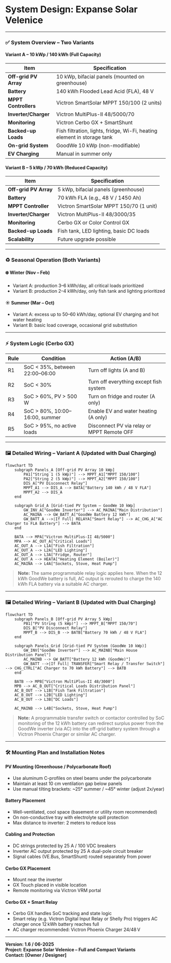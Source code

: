 
# System Design: Expanse Solar Velenice

---

### ✅ System Overview – Two Variants

#### Variant A – 10 kWp / 140 kWh (Full Capacity)

| Item                      | Specification                                |
|---------------------------|-----------------------------------------------|
| **Off-grid PV Array**     | 10 kWp, bifacial panels (mounted on greenhouse) |
| **Battery**               | 140 kWh Flooded Lead Acid (FLA), 48 V         |
| **MPPT Controllers**      | Victron SmartSolar MPPT 150/100 (2 units)     |
| **Inverter/Charger**      | Victron MultiPlus-II 48/5000/70               |
| **Monitoring**            | Victron Cerbo GX + SmartShunt                 |
| **Backed-up Loads**       | Fish filtration, lights, fridge, Wi-Fi, heating element in storage tank |
| **On-grid System**        | GoodWe 10 kWp (non-modifiable)                |
| **EV Charging**           | Manual in summer only                         |

#### Variant B – 5 kWp / 70 kWh (Reduced Capacity)

| Item                      | Specification                                 |
|---------------------------|-----------------------------------------------|
| **Off-grid PV Array**     | 5 kWp, bifacial panels (greenhouse)           |
| **Battery**               | 70 kWh FLA (e.g., 48 V / 1450 Ah)             |
| **MPPT Controller**       | Victron SmartSolar MPPT 150/70 (1 unit)       |
| **Inverter/Charger**      | Victron MultiPlus-II 48/3000/35               |
| **Monitoring**            | Cerbo GX or Color Control GX                  |
| **Backed-up Loads**       | Fish tank, LED lighting, basic DC loads       |
| **Scalability**           | Future upgrade possible                       |

---

### ♻️ Seasonal Operation (Both Variants)

#### ❄️ Winter (Nov – Feb)
- Variant A: production 3–6 kWh/day, all critical loads prioritized
- Variant B: production 2–4 kWh/day, only fish tank and lighting prioritized

#### ☀️ Summer (Mar – Oct)
- Variant A: excess up to 50–60 kWh/day, optional EV charging and hot water heating
- Variant B: basic load coverage, occasional grid substitution

---

### ⚡ System Logic (Cerbo GX)

| Rule | Condition                              | Action (A/B)                                 |
|------|----------------------------------------|----------------------------------------------|
| R1   | SoC < 35%, between 22:00–06:00         | Turn off lights (A and B)                    |
| R2   | SoC < 30%                              | Turn off everything except fish system       |
| R3   | SoC > 60%, PV > 500 W                  | Turn on fridge and router (A only)           |
| R4   | SoC > 80%, 10:00–16:00, summer         | Enable EV and water heating (A only)         |
| R5   | SoC > 95%, no active loads             | Disconnect PV via relay or MPPT Remote OFF   |

---

### 🖼 Detailed Wiring – Variant A (Updated with Dual Charging)

```mermaid
flowchart TD
    subgraph Panels_A [Off-grid PV Array 10 kWp]
        PA1["String 1 (5 kWp)"] --> MPPT_A1["MPPT 150/100"]
        PA2["String 2 (5 kWp)"] --> MPPT_A2["MPPT 150/100"]
        DIS_A["PV Disconnect Relay"]
        MPPT_A1 --> DIS_A --> BATA["Battery 140 kWh / 48 V FLA"]
        MPPT_A2 --> DIS_A
    end

    subgraph Grid_A [Grid-tied PV System – GoodWe 10 kWp]
        GW_INV_A["GoodWe Inverter"] --> AC_MAINA["Main Distribution"]
        AC_MAINA --> GW_BATT_A["GoodWe Battery 12 kWh"]
        GW_BATT_A -->|If Full| RELAYA["Smart Relay"] --> AC_CHG_A["AC Charger to FLA Battery"] --> BATA
    end

    BATA --> MPA["Victron MultiPlus-II 48/5000"]
    MPA --> AC_OUT_A["Critical Loads"]
    AC_OUT_A --> L1A["Fish Filtration"]
    AC_OUT_A --> L2A["LED Lighting"]
    AC_OUT_A --> L3A["Fridge, Router"]
    AC_OUT_A --> HEATA["Heating Element (Boiler)"]
    AC_MAINA --> L4A["Sockets, Stove, Heat Pump"]
```

> **Note:** The same programmable relay logic applies here. When the 12 kWh GoodWe battery is full, AC output is rerouted to charge the 140 kWh FLA battery via a suitable AC charger.
---

### 🖼 Detailed Wiring – Variant B (Updated with Dual Charging)

```mermaid
flowchart TD
    subgraph Panels_B [Off-grid PV Array 5 kWp]
        PB1["PV String (5 kWp)"] --> MPPT_B["MPPT 150/70"]
        DIS_B["PV Disconnect Relay"]
        MPPT_B --> DIS_B --> BATB["Battery 70 kWh / 48 V FLA"]
    end

    subgraph Panels_Grid [Grid-tied PV System (GoodWe 10 kWp)]
        GW_INV["GoodWe Inverter"] --> AC_MAINB["Main House Distribution Panel"]
        AC_MAINB --> GW_BATT["Battery 12 kWh (GoodWe)"]
        GW_BATT -->|If Full| TRANSFER["Smart Relay / Transfer Switch"] --> CHG_CTRL["AC Charger to 70 kWh Battery"] --> BATB
    end

    BATB --> MPB["Victron MultiPlus-II 48/3000"]
    MPB --> AC_B_OUT["Critical Loads Distribution Panel"]
    AC_B_OUT --> L1B["Fish Tank Filtration"]
    AC_B_OUT --> L2B["LED Lighting"]
    AC_B_OUT --> L3B["DC Loads"]

    AC_MAINB --> L4B["Sockets, Stove, Heat Pump"]
```

> **Note:** A programmable transfer switch or contactor controlled by SoC monitoring of the 12 kWh battery can redirect surplus power from the GoodWe inverter (via AC) into the off-grid battery system through a Victron Phoenix Charger or similar AC charger.

---

### 🛠️ Mounting Plan and Installation Notes

#### PV Mounting (Greenhouse / Polycarbonate Roof)
- Use aluminum C-profiles on steel beams under the polycarbonate
- Maintain at least 10 cm ventilation gap below panels
- Use manual tilting brackets: ~25° summer / ~45° winter (adjust 2x/year)

#### Battery Placement
- Well-ventilated, cool space (basement or utility room recommended)
- On non-conductive tray with electrolyte spill protection
- Max distance to inverter: 2 meters to reduce loss

#### Cabling and Protection
- DC strings protected by 25 A / 100 VDC breakers
- Inverter AC output protected by 25 A dual-pole circuit breaker
- Signal cables (VE.Bus, SmartShunt) routed separately from power

#### Cerbo GX Placement
- Mount near the inverter
- GX Touch placed in visible location
- Remote monitoring via Victron VRM portal

#### Cerbo GX + Smart Relay

* Cerbo GX handles SoC tracking and state logic
* Smart relay (e.g. Victron Digital Input Relay or Shelly Pro) triggers AC charger once 12 kWh battery reaches full
* AC charger recommended: Victron Phoenix Charger 24/48 V

---

**Version: 1.6 / 06-2025**  
**Project: Expanse Solar Velenice – Full and Compact Variants**  
**Contact: [Owner / Designer]**
